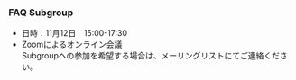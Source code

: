 ### FAQ Subgroup

 - 日時：11月12日　15:00-17:30    
 - Zoomによるオンライン会議    
 Subgroupへの参加を希望する場合は、メーリングリストにてご連絡ください。
  
  
